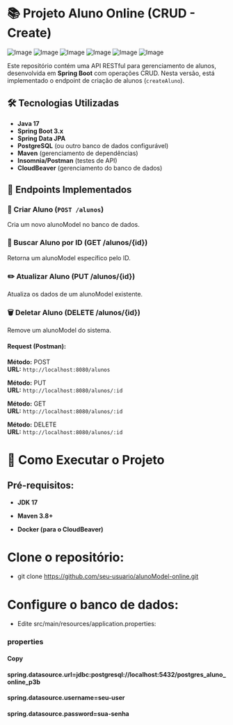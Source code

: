 # 📚 Projeto Aluno Online (CRUD - Create)


![Image](https://github.com/user-attachments/assets/8dfe8548-c825-4cf1-9ec2-78d09f12a740)
![Image](https://github.com/user-attachments/assets/45d0700a-2e23-4285-93f5-ef55b55048b5)
![Image](https://github.com/user-attachments/assets/ef50bd64-99c4-44e2-82ee-c19c7c95c600)
![Image](https://github.com/user-attachments/assets/344aa25b-9a71-4e49-a3fc-787af2a60825)
![Image](https://github.com/user-attachments/assets/cc9f4448-cc09-4426-a520-46ea5251f9e3)
![Image](https://github.com/user-attachments/assets/be1d97d7-f7e3-4b2e-926e-8f89f9ddd4d7)

Este repositório contém uma API RESTful para gerenciamento de alunos, desenvolvida em **Spring Boot** com operações CRUD. Nesta versão, está implementado o endpoint de criação de alunos (`createAluno`).

## 🛠 Tecnologias Utilizadas
- **Java 17**
- **Spring Boot 3.x**
- **Spring Data JPA**
- **PostgreSQL** (ou outro banco de dados configurável)
- **Maven** (gerenciamento de dependências)
- **Insomnia/Postman** (testes de API)
- **CloudBeaver** (gerenciamento do banco de dados)

## 📌 Endpoints Implementados

### 🔹 Criar Aluno (`POST /alunos`)
Cria um novo alunoModel no banco de dados.

### 🔎 Buscar Aluno por ID (GET /alunos/{id})
Retorna um alunoModel específico pelo ID.

### ✏️ Atualizar Aluno (PUT /alunos/{id})
Atualiza os dados de um alunoModel existente.

### 🗑️ Deletar Aluno (DELETE /alunos/{id})
Remove um alunoModel do sistema.

#### Request (Postman):

**Método:** POST  
**URL:** `http://localhost:8080/alunos`  

**Método:** PUT  
**URL:** `http://localhost:8080/alunos/:id`

**Método:** GET  
**URL:** `http://localhost:8080/alunos/:id`

**Método:** DELETE  
**URL:** `http://localhost:8080/alunos/:id`

# 🚀 Como Executar o Projeto

## Pré-requisitos:

- **JDK 17**

- **Maven 3.8+**

- **Docker (para o CloudBeaver)**

# Clone o repositório:

- git clone https://github.com/seu-usuario/alunoModel-online.git

# Configure o banco de dados:

- Edite src/main/resources/application.properties:

### properties
#### Copy
#### spring.datasource.url=jdbc:postgresql://localhost:5432/postgres_aluno_online_p3b
#### spring.datasource.username=seu-user
#### spring.datasource.password=sua-senha 
